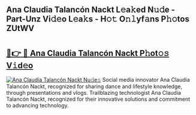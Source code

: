 ## Ana Claudia Talancón Nackt L𝚎a𝚔ed N𝚞𝚍e - Part-Unz Vi𝚍𝚎o L𝚎a𝚔s - H𝚘𝚝 O𝚗𝚕yf𝚊ns P𝚑𝚘tos ZUtWV

# <h2><a href="http://kf53kr1.oniu.top/?m=Ana+Claudia+Talanc%c3%b3n+Nackt">🔗👉 🔴 Ana Claudia Talancón Nackt P𝚑ot𝚘𝚜 V𝚒d𝚎o</a></h2>

[![Ana Claudia Talancón Nackt Nu𝚍e𝚜](https://i.imgur.com/0qMVB7G.gif)](http://kf53kr1.oniu.top/?m=Ana+Claudia+Talanc%c3%b3n+Nackt)
Social media innovator Ana Claudia Talancón Nackt, recognized for sharing dance and lifestyle knowledge, through presentations and vlogs. Trailblazing technologist Ana Claudia Talancón Nackt, recognized for their innovative solutions and commitment to advancing technology.  
